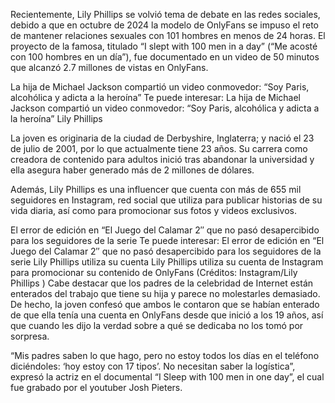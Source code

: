Recientemente, Lily Phillips se volvió tema de debate en las redes sociales, debido a que en octubre de 2024 la modelo de OnlyFans se impuso el reto de mantener relaciones sexuales con 101 hombres en menos de 24 horas. El proyecto de la famosa, titulado “I slept with 100 men in a day” (“Me acosté con 100 hombres en un día”), fue documentado en un video de 50 minutos que alcanzó 2.7 millones de vistas en OnlyFans.

La hija de Michael Jackson compartió un video conmovedor: “Soy Paris, alcohólica y adicta a la heroína”
Te puede interesar:
La hija de Michael Jackson compartió un video conmovedor: “Soy Paris, alcohólica y adicta a la heroína”
Lily Phillips 

La joven es originaria de la ciudad de Derbyshire, Inglaterra; y nació el 23 de julio de 2001, por lo que actualmente tiene 23 años. Su carrera como creadora de contenido para adultos inició tras abandonar la universidad y ella asegura haber generado más de 2 millones de dólares.

Además, Lily Phillips es una influencer que cuenta con más de 655 mil seguidores en Instagram, red social que utiliza para publicar historias de su vida diaria, así como para promocionar sus fotos y videos exclusivos.

El error de edición en “El Juego del Calamar 2″ que no pasó desapercibido para los seguidores de la serie
Te puede interesar:
El error de edición en “El Juego del Calamar 2″ que no pasó desapercibido para los seguidores de la serie
Lily Phillips utiliza su cuenta
Lily Phillips utiliza su cuenta de Instagram para promocionar su contenido de OnlyFans (Créditos: Instagram/Lily Phillips )
Cabe destacar que los padres de la celebridad de Internet están enterados del trabajo que tiene su hija y parece no molestarles demasiado. De hecho, la joven confesó que ambos le contaron que se habían enterado de que ella tenía una cuenta en OnlyFans desde que inició a los 19 años, así que cuando les dijo la verdad sobre a qué se dedicaba no los tomó por sorpresa.

“Mis padres saben lo que hago, pero no estoy todos los días en el teléfono diciéndoles: ‘hoy estoy con 17 tipos’. No necesitan saber la logística”, expresó la actriz en el documental “I Sleep with 100 men in one day”, el cual fue grabado por el youtuber Josh Pieters.
